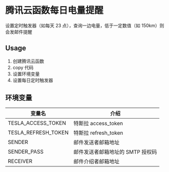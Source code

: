 # 腾讯云函数每日电量提醒

设置定时触发器（如每天 23 点），查询一边电量，低于一定数值（如 150km）则会发邮件提醒

## Usage

1. 创建腾讯云函数
2. copy 代码
3. 设置环境变量
4. 设置每日定时触发器

## 环境变量

| 变量名              | 介绍                             |
| ------------------- | -------------------------------- |
| TESLA_ACCESS_TOKEN  | 特斯拉 access_token              |
| TESLA_REFRESH_TOKEN | 特斯拉 refresh_token             |
| SENDER              | 邮件发送者邮箱地址               |
| SENDER_PASS         | 邮件发送者邮箱地址的 SMTP 授权码 |
| RECEIVER            | 邮件介绍者邮箱地址               |
